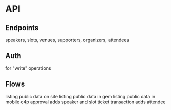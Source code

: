 # API

## Endpoints

speakers, slots, venues, supporters, organizers, attendees

## Auth

for "write" operations

## Flows

listing public data on site
listing public data in gem
listing public data in mobile
c4p approval adds speaker and slot
ticket transaction adds attendee
